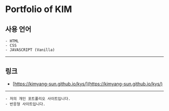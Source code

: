 # Portfolio of KIM

## 사용 언어

```
- HTML
- CSS
- JAVASCRIPT (Vanilla)
```

---

## 링크

- [https://kimyang-sun.github.io/kys/](https://kimyang-sun.github.io/kys/)

---

```
- 저의 개인 포트폴리오 사이트입니다.
- 반응형 사이트입니다.
```
